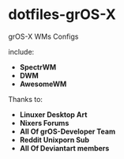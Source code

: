 dotfiles-grOS-X
================

grOS-X WMs Configs

include:

+ **SpectrWM**
+ **DWM**
+ **AwesomeWM**

Thanks to:

+ **Linuxer Desktop Art**
+ **Nixers Forums**
+ **All Of grOS-Developer Team**
+ **Reddit Unixporn Sub**
+ **All Of Deviantart members**
